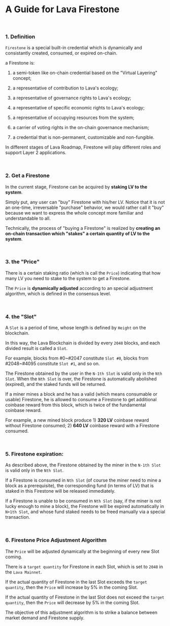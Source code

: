# A Guide for Lava Firestone


<br />

### 1. Definition

`Firestone` is a special built-in credential which is dynamically and consistantly created, consumed, or expired on-chain. 

a Firestone is:

1) a semi-token like on-chain credential based on the "Virtual Layering" concept;

2) a representative of contribution to Lava's ecology;

3) a representative of governance rights to Lava's ecology;

4) a representative of specific economic rights to Lava's ecology;

5) a representative of occupying resources from the system;

6) a carrier of voting rights in the on-chain governance mechanism;

7) a credential that is non-permanent, customizable and non-fungible.

In different stages of Lava Roadmap, Firestone will play different roles and support Layer 2 applications.

<br />

### 2. Get a Firestone

In the current stage, Firestone can be acquired by **staking LV to the system**.

Simply put, any user can "buy" Firestone with his/her LV. Notice that it is not an one-time, irreversable "purchase" behavior, we would rather call it "buy" because we want to express the whole concept more familiar and understandable to all.  

Technically, the process of "buying a Firestone" is realized by **creating an on-chain transaction which "stakes" a certain quantity of LV to the system**.

<br />

### 3. the "Price" 

There is a certain staking ratio (which is call the `Price`) indicating that how many LV you need to stake to the system to get a Firestone.

The `Price` is **dynamically adjusted** according to an special adjustment algorithm, which is defined in the consensus level.

<br />

### 4. the "Slot"

A `Slot` is a period of time, whose length is defined by `Height` on the blockchain.

In this way, the Lava Blockchain is divided by every `2048` blocks, and each divided result is called a `Slot`.

For example, blocks from #0~#2047 constitute `Slot #0`, blocks from #2048~#4095 constitute `Slot #1`, and so on.

The Firestone obtained by the user in the `N-1th Slot` is valid only in the `Nth Slot`. When the `Nth Slot` is over, the Firestone is automatically abolished (expired), and the staked funds will be returned.

If a miner mines a block and he has a valid (which means consumable or usable) Firestone, he is allowed to consume a Firestone to get additional coinbase reward from this block, which is twice of the fundamental coinbase reward.

For example, a new mined block produce 1) **320 LV** coinbase reward without Firestone consumed; 2) **640 LV** coinbase reward with a Firestone consumed.

<br />

### 5. Firestone expiration:

As described above, the Firestone obtained by the miner in the `N-1th Slot` is valid only in the `Nth Slot`.

If a Firestone is consumed in `Nth Slot` (of course the miner need to mine a block as a prerequisite), the corresponding fund (in terms of LV) that is staked in this Firestone will be released immediately.

If a Firestone is unable to be consumed in `Nth Slot` (say, if the miner is not lucky enough to mine a block), the Firestone will be expired automatically in `N+1th Slot`, and whose fund staked needs to be freed manually via a special transaction.

<br />

### 6. Firestone Price Adjustment Algorithm

The `Price` will be adjusted dynamically at the beginning of every new Slot coming. 

There is a `target quantity` for Firestone in each Slot, which is set to `2048` in the `Lava Mainnet`.

If the actual quantity of Firestone in the last Slot exceeds the `target quantity`, then the `Price` will increase by 5% in the coming Slot.

If the actual quantity of Firestone in the last Slot does not exceed the `target quantity`, then the `Price` will decrease by 5% in the coming Slot.

The objective of this adjustment algorithm is to strike a balance between market demand and Firestone supply.

<br />
